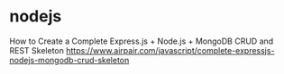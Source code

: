 # nodejs

How to Create a Complete Express.js + Node.js + MongoDB CRUD and REST Skeleton
https://www.airpair.com/javascript/complete-expressjs-nodejs-mongodb-crud-skeleton
